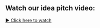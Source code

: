 ## Watch our idea pitch video:
[▶️ Click here to watch](https://drive.google.com/file/d/1YdIMkiOgnDUDFGXAW_e-ndorcOT6uoMx/view?usp=drive_link)
